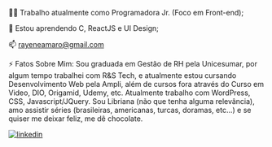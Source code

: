 👩‍💻 Trabalho atualmente como Programadora Jr. (Foco em Front-end);

🧠 Estou aprendendo C, ReactJS e UI Design;

📫 rayeneamaro@gmail.com

⚡️ Fatos Sobre Mim: Sou graduada em Gestão de RH pela Unicesumar, por algum tempo trabalhei com R&S Tech, e atualmente estou cursando Desenvolvimento Web pela Ampli, além de cursos fora através do Curso em Video, DIO, Origamid, Udemy, etc. Atualmente trabalho com WordPress, CSS, Javascript/JQuery. Sou Libriana (não que tenha alguma relevância), amo assistir séries (brasileiras, americanas, turcas, doramas, etc...) e se quiser me deixar feliz, me dê chocolate.

[![linkedin](https://img.shields.io/badge/linkedin-0A66C2?style=for-the-badge&logo=linkedin&logoColor=white)](https://www.linkedin.com/in/rayenealves)
